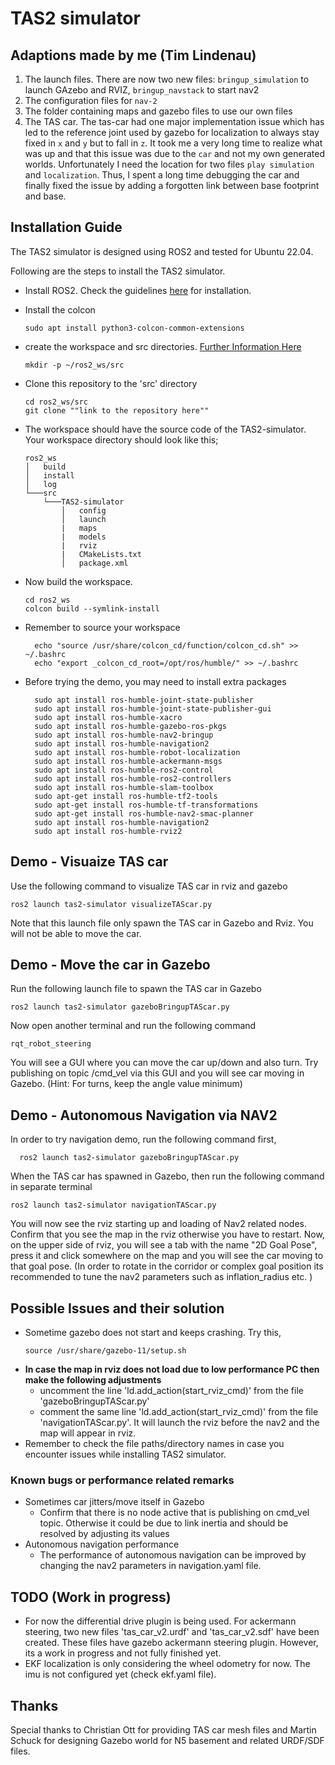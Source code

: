 # TAS2 simulator



## Adaptions made by me (Tim Lindenau)
1) The launch files. There are now two new files: `bringup_simulation` to launch GAzebo and RVIZ, `bringup_navstack` to start nav2
2) The configuration files for `nav-2`
3) The folder containing maps and gazebo files to use our own files
4) The TAS car. The tas-car had one major implementation issue which has led to the reference joint used by gazebo for localization to always stay fixed in `x` and `y` but to fall in `z`. It took me a very long time to realize what was up and that this issue was due to the `car` and not my own generated worlds. Unfortunately I need the location for two files `play simulation` and `localization`. Thus, I spent a long time debugging the car and finally fixed the issue by adding a forgotten link between base footprint and base.
## Installation Guide
The TAS2 simulator is designed using ROS2 and tested for Ubuntu 22.04.

Following are the steps to install the TAS2 simulator.

- Install ROS2. Check the guidelines [here](https://docs.ros.org/en/humble/index.html) for installation. 
- Install the colcon
  ```
  sudo apt install python3-colcon-common-extensions 
  ```
- create the workspace and src directories. [Further Information Here](https://docs.ros.org/en/humble/Tutorials/Beginner-Client-Libraries/Colcon-Tutorial.html)
  ```
  mkdir -p ~/ros2_ws/src
  ```
- Clone this repository to the 'src' directory
  ```
  cd ros2_ws/src
  git clone ""link to the repository here""

  ```
- The workspace should have the source code of the TAS2-simulator. Your workspace directory should look like this;
  ```
  ros2_ws
  │   build
  │   install    
  │   log
  └───src
      └───TAS2-simulator
          │   config
          │   launch
          |   maps
          |   models
          |   rviz
          |   CMakeLists.txt
          │   package.xml
  ```
-  Now build the workspace.
    ```
    cd ros2_ws
    colcon build --symlink-install
    ```

- Remember to source your workspace
  ```
    echo "source /usr/share/colcon_cd/function/colcon_cd.sh" >> ~/.bashrc
    echo "export _colcon_cd_root=/opt/ros/humble/" >> ~/.bashrc
  ```
- Before trying the demo, you may need to install extra packages
  ```
    sudo apt install ros-humble-joint-state-publisher
    sudo apt install ros-humble-joint-state-publisher-gui
    sudo apt install ros-humble-xacro
    sudo apt install ros-humble-gazebo-ros-pkgs
    sudo apt install ros-humble-nav2-bringup
    sudo apt install ros-humble-navigation2
    sudo apt install ros-humble-robot-localization
    sudo apt install ros-humble-ackermann-msgs
    sudo apt install ros-humble-ros2-control
    sudo apt install ros-humble-ros2-controllers
    sudo apt install ros-humble-slam-toolbox
    sudo apt-get install ros-humble-tf2-tools 
    sudo apt-get install ros-humble-tf-transformations
    sudo apt-get install ros-humble-nav2-smac-planner
    sudo apt install ros-humble-navigation2
    sudo apt install ros-humble-rviz2  
   ```
## Demo - Visuaize TAS car 
Use the following command to visualize TAS car in rviz and gazebo
  ```
  ros2 launch tas2-simulator visualizeTAScar.py
  ```
Note that this launch file only spawn the TAS car in Gazebo and Rviz. You will not be able to move the car.

## Demo - Move the car in Gazebo
Run the following launch file to spawn the TAS car in Gazebo
  ```
  ros2 launch tas2-simulator gazeboBringupTAScar.py
  ```
Now open another terminal and run the following command
  ```
  rqt_robot_steering
  ```
You will see a GUI where you can move the car up/down and also turn. Try publishing on topic /cmd_vel via this GUI and you will see car moving in Gazebo. (Hint: For turns, keep the angle value minimum)

## Demo - Autonomous Navigation via NAV2
In order to try navigation demo, run the following command first,
```
  ros2 launch tas2-simulator gazeboBringupTAScar.py
  ```
When the TAS car has spawned in Gazebo, then run the following command in separate terminal
  ```
  ros2 launch tas2-simulator navigationTAScar.py
  ```
You will now see the rviz starting up and loading of Nav2 related nodes. 
Confirm that you see the map in the rviz otherwise you have to restart.
Now, on the upper side of rviz, you will see a tab with the name "2D Goal Pose", press it and click somewhere on the map and you will see the car moving to that goal pose. (In order to rotate in the corridor or complex goal position its recommended to tune the nav2 parameters such as inflation_radius etc. )

## Possible Issues and their solution
 - Sometime gazebo does not start and keeps crashing. Try this,
    ```
    source /usr/share/gazebo-11/setup.sh
    ```
 - **In case the map in rviz does not load due to low performance PC then make the following adjustments**
   - uncomment the line 'ld.add_action(start_rviz_cmd)' from the file 'gazeboBringupTAScar.py'
   - comment the same line 'ld.add_action(start_rviz_cmd)' from the file 'navigationTAScar.py'. It will launch the rviz before the nav2 and the map will appear in rviz.
 - Remember to check the file paths/directory names in case you encounter issues while installing TAS2 simulator. 

### Known bugs or performance related remarks
  - Sometimes car jitters/move itself in Gazebo
    - Confirm that there is no node active that is publishing on cmd_vel topic. Otherwise it could be due to link inertia and should be resolved by adjusting its values
  - Autonomous navigation performance
    - The performance of autonomous navigation can be improved by changing the nav2 parameters in navigation.yaml file.
## TODO (Work in progress)
- For now the differential drive plugin is being used. For ackermann steering, two new files 'tas_car_v2.urdf' and 'tas_car_v2.sdf' have been created. These files have gazebo ackermann steering plugin. However, its a work in progress and not fully finished yet.
- EKF localization is only considering the wheel odometry for now. The imu is not configured yet (check ekf.yaml file).
## Thanks
Special thanks to Christian Ott for providing TAS car mesh files and Martin Schuck for designing Gazebo world for N5 basement and related URDF/SDF files.
